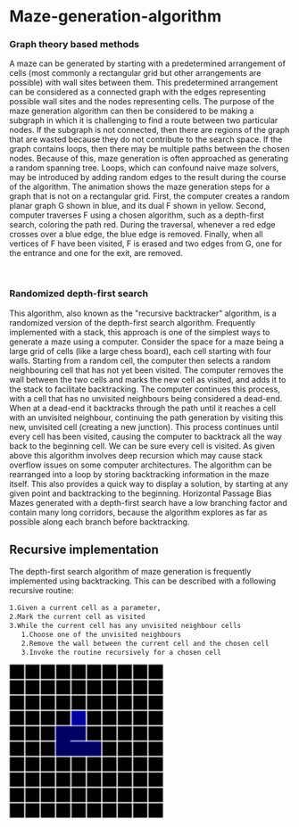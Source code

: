 # Maze-generation-algorithm

### Graph theory based methods

A maze can be generated by starting with a predetermined arrangement of cells (most commonly a rectangular grid but other arrangements are possible) with wall sites between them. This predetermined arrangement can be considered as a connected graph with the edges representing possible wall sites and the nodes representing cells. The purpose of the maze generation algorithm can then be considered to be making a subgraph in which it is challenging to find a route between two particular nodes.
If the subgraph is not connected, then there are regions of the graph that are wasted because they do not contribute to the search space. If the graph contains loops, then there may be multiple paths between the chosen nodes. Because of this, maze generation is often approached as generating a random spanning tree. Loops, which can confound naive maze solvers, may be introduced by adding random edges to the result during the course of the algorithm.
The animation shows the maze generation steps for a graph that is not on a rectangular grid. First, the computer creates a random planar graph G shown in blue, and its dual F shown in yellow. Second, computer traverses F using a chosen algorithm, such as a depth-first search, coloring the path red. During the traversal, whenever a red edge crosses over a blue edge, the blue edge is removed. Finally, when all vertices of F have been visited, F is erased and two edges from G, one for the entrance and one for the exit, are removed.

<img src="https://upload.wikimedia.org/wikipedia/commons/thumb/f/ff/Graph_based_maze_animation.gif/220px-Graph_based_maze_animation.gif" title=""/>


### Randomized depth-first search

This algorithm, also known as the "recursive backtracker" algorithm, is a randomized version of the depth-first search algorithm.
Frequently implemented with a stack, this approach is one of the simplest ways to generate a maze using a computer. Consider the space for a maze being a large grid of cells (like a large chess board), each cell starting with four walls. Starting from a random cell, the computer then selects a random neighbouring cell that has not yet been visited. The computer removes the wall between the two cells and marks the new cell as visited, and adds it to the stack to facilitate backtracking. The computer continues this process, with a cell that has no unvisited neighbours being considered a dead-end. When at a dead-end it backtracks through the path until it reaches a cell with an unvisited neighbour, continuing the path generation by visiting this new, unvisited cell (creating a new junction). This process continues until every cell has been visited, causing the computer to backtrack all the way back to the beginning cell. We can be sure every cell is visited.
As given above this algorithm involves deep recursion which may cause stack overflow issues on some computer architectures. The algorithm can be rearranged into a loop by storing backtracking information in the maze itself. This also provides a quick way to display a solution, by starting at any given point and backtracking to the beginning.
Horizontal Passage Bias Mazes generated with a depth-first search have a low branching factor and contain many long corridors, because the algorithm explores as far as possible along each branch before backtracking.

## Recursive implementation

The depth-first search algorithm of maze generation is frequently implemented using backtracking. This can be described with a following recursive routine:
```
1.Given a current cell as a parameter,
2.Mark the current cell as visited
3.While the current cell has any unvisited neighbour cells
   1.Choose one of the unvisited neighbours
   2.Remove the wall between the current cell and the chosen cell
   3.Invoke the routine recursively for a chosen cell
```
   
<img src="https://github.com/Alialmanea/Maze-generation-algorithm/blob/main/Webp.net-gifmaker.gif" title=""/>

